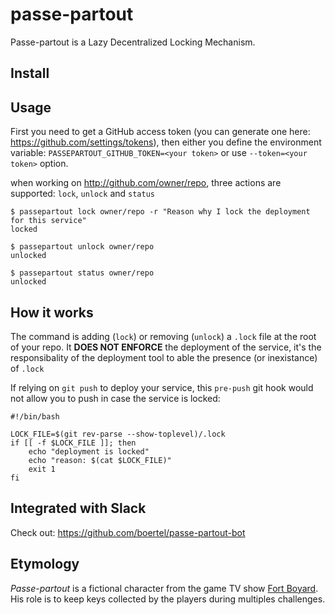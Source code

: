 # passe-partout

Passe-partout is a Lazy Decentralized Locking Mechanism.

## Install


## Usage
First you need to get a GitHub access token (you can generate one here: https://github.com/settings/tokens), then either you define the environment variable: ```PASSEPARTOUT_GITHUB_TOKEN=<your token>``` or use ```--token=<your token>``` option.

when working on http://github.com/owner/repo, three actions are supported: ```lock```, ```unlock``` and ```status```

```
$ passepartout lock owner/repo -r "Reason why I lock the deployment for this service"
locked
```

```
$ passepartout unlock owner/repo
unlocked
```

```
$ passepartout status owner/repo
unlocked
```

## How it works
The command is adding (```lock```) or removing (```unlock```) a ```.lock``` file at the root of your repo. It **DOES NOT ENFORCE** the deployment of the service, it's the responsibality of the deployment tool to able the presence (or inexistance) of ```.lock```

If relying on ```git push``` to deploy your service, this ```pre-push``` git hook would not allow you to push in case the service is locked:
```
#!/bin/bash

LOCK_FILE=$(git rev-parse --show-toplevel)/.lock
if [[ -f $LOCK_FILE ]]; then
    echo "deployment is locked"
    echo "reason: $(cat $LOCK_FILE)"
    exit 1
fi
```

## Integrated with Slack

Check out: https://github.com/boertel/passe-partout-bot

## Etymology

*Passe-partout* is a fictional character from the game TV show [Fort Boyard](https://en.wikipedia.org/wiki/Fort_Boyard_(TV_series)). His role is to keep keys collected by the players during multiples challenges.

